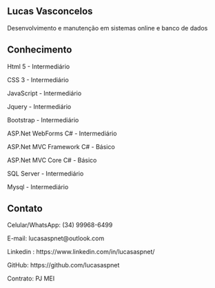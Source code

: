 ## Lucas Vasconcelos
<p>Desenvolvimento e manutenção em sistemas online e banco de dados</p>

## Conhecimento
<p>Html 5 - Intermediário</p>
<p>CSS 3 - Intermediário</p>
<p>JavaScript - Intermediário</p>
<p>Jquery - Intermediário</p>
<p>Bootstrap - Intermediário</p>
<p>ASP.Net WebForms C# - Intermediário</p>
<p>ASP.Net MVC Framework C# - Básico</p>
<p>ASP.Net MVC Core C# - Básico</p>
<p>SQL Server - Intermediário</p>
<p>Mysql - Intermediário</p>

## Contato
<p>Celular/WhatsApp: (34) 99968-6499</p>
<p>E-mail: lucasaspnet@outlook.com</p>
<p>Linkedin : https://www.linkedin.com/in/lucasaspnet/</p>
<p>GitHub: https://github.com/lucasaspnet</p>
<p>Contrato: PJ MEI</p>

